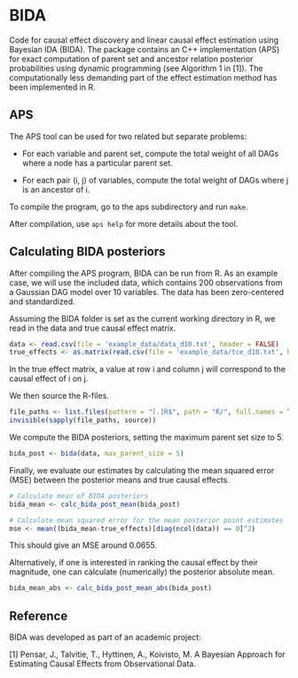 # BIDA

Code for causal effect discovery and linear causal effect estimation using Bayesian IDA (BIDA). The package contains an C++ implementation (APS) for exact computation of parent set and ancestor relation posterior probabilities using dynamic programming (see Algorithm 1 in [1]). The computationally less demanding part of the effect estimation method has been implemented in R.

## APS

The APS tool can be used for two related but separate problems:

* For each variable and parent set, compute the total weight of all DAGs where a node has a particular parent set.

* For each pair (i, j) of variables, compute the total weight of DAGs where j is an ancestor of i.

To compile the program, go to the aps subdirectory and run `make`. 

After compilation, use `aps help` for more details about the tool.

## Calculating BIDA posteriors

After compiling the APS program, BIDA can be run from R. As an example case, we will use the included data, which contains 200 observations from a Gaussian DAG model over 10 variables. The data has been zero-centered and standardized. 

Assuming the BIDA folder is set as the current working directory in R, we read in the data and true causal effect matrix. 

``` r
data <- read.csv(file = 'example_data/data_d10.txt', header = FALSE)
true_effects <- as.matrix(read.csv(file = 'example_data/tce_d10.txt', header = FALSE))
```

In the true effect matrix, a value at row i and column j will correspond to the causal effect of i on j.

We then source the R-files.

``` r
file_paths <- list.files(pattern = "[.]R$", path = "R/", full.names = TRUE)
invisible(sapply(file_paths, source))
```

We compute the BIDA posteriors, setting the maximum parent set size to 5.

``` r
bida_post <- bida(data, max_parent_size = 5)
```

Finally, we evaluate our estimates by calculating the mean squared error (MSE) between the posterior means and true causal effects. 

``` r
# Calculate mean of BIDA posteriors
bida_mean <- calc_bida_post_mean(bida_post)

# Calculate mean squared error for the mean posterior point estimates 
mse <- mean((bida_mean-true_effects)[diag(ncol(data)) == 0]^2)
```

This should give an MSE around 0.0655. 

Alternatively, if one is interested in ranking the causal effect by their magnitude, one can calculate (numerically) the posterior absolute mean.

``` r
bida_mean_abs <- calc_bida_post_mean_abs(bida_post)
```

## Reference

BIDA was developed as part of an academic project: 

[1] Pensar, J., Talvitie, T., Hyttinen, A., Koivisto, M. A Bayesian Approach for Estimating Causal Effects from Observational Data. 

<!-- Please cite the above paper when using the method or parts of it (modified or as is). -->



